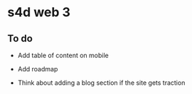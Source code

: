 # s4d web 3

## To do

- Add table of content on mobile

- Add roadmap

- Think about adding a blog section if the site gets traction
